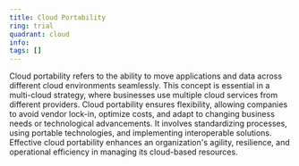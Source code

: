 ```yaml
---
title: Cloud Portability
ring: trial
quadrant: cloud
info:
tags: []
---
```


Cloud portability refers to the ability to move applications and data across different cloud environments seamlessly. This concept is essential in a multi-cloud strategy, where businesses use multiple cloud services from different providers. Cloud portability ensures flexibility, allowing companies to avoid vendor lock-in, optimize costs, and adapt to changing business needs or technological advancements. It involves standardizing processes, using portable technologies, and implementing interoperable solutions. Effective cloud portability enhances an organization's agility, resilience, and operational efficiency in managing its cloud-based resources.
